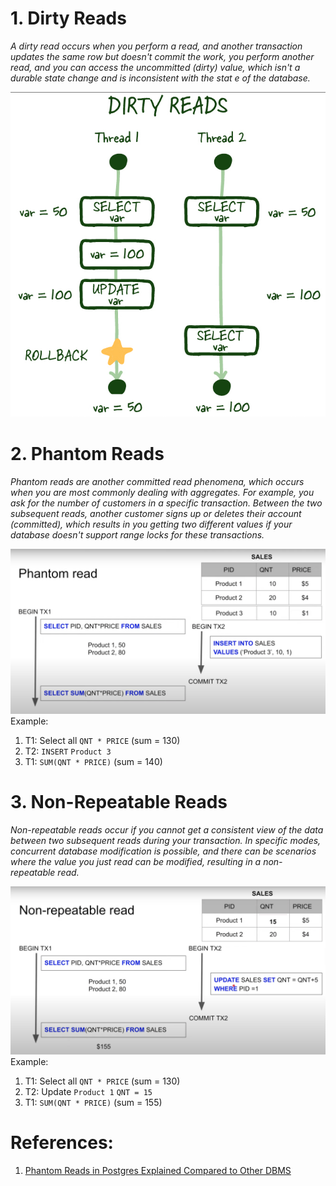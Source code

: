 # 1. Dirty Reads

*A dirty read occurs when you perform a read, and another transaction updates the same row but doesn't commit the work, you perform another read, and you can access the uncommitted (dirty) value, which isn't a durable state change and is inconsistent with the stat
e of the database.*


![Pasted image 20230605134357](../../../../_Attachments/Pasted%20image%2020230605134357.png)

# 2. **Phantom Reads**

*Phantom reads are another committed read phenomena, which occurs when you are most commonly dealing with aggregates. For example, you ask for the number of customers in a specific transaction. Between the two subsequent reads, another customer signs up or deletes their account (committed), which results in you getting two different values if your database doesn't support range locks for these transactions.*

![Pasted image 20231210223824](../../../../_Attachments/Pasted%20image%2020231210223824.png)
Example:
1. T1: Select all `QNT * PRICE` (sum = 130)
2. T2: `INSERT` `Product 3`
3. T1: `SUM(QNT * PRICE)` (sum = 140)

# 3.  Non-Repeatable Reads

*Non-repeatable reads occur if you cannot get a consistent view of the data between two subsequent reads during your transaction. In specific modes, concurrent database modification is possible, and there can be scenarios where the value you just read can be modified, resulting in a non-repeatable read.*

![Pasted image 20231210223424](../../../../_Attachments/Pasted%20image%2020231210223424.png)
Example:
1. T1: Select all `QNT * PRICE` (sum = 130)
2. T2: Update `Product 1` `QNT = 15`
3. T1: `SUM(QNT * PRICE)` (sum = 155)

# References:

1. [Phantom Reads in Postgres Explained Compared to Other DBMS](!https://www.youtube.com/watch?v=MEAD5JNc_Dw&list=PLQnljOFTspQXjD0HOzN7P2tgzu7scWpl2&index=66)